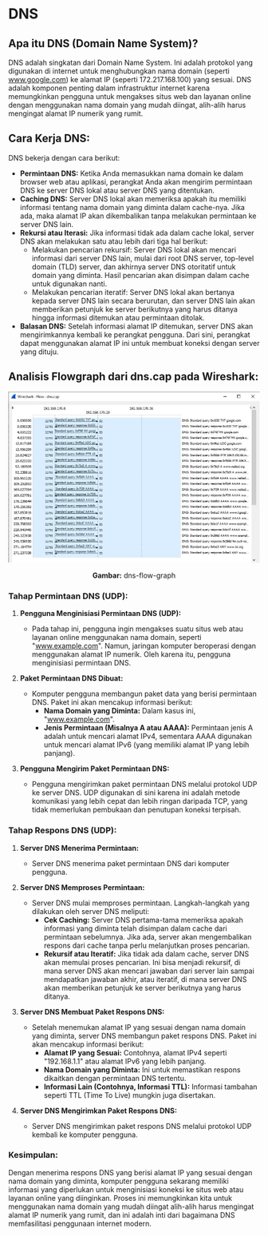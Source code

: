 # DNS

## **Apa itu DNS (Domain Name System)?**

DNS adalah singkatan dari Domain Name System. Ini adalah protokol yang digunakan di internet untuk menghubungkan nama domain (seperti www.google.com) ke alamat IP (seperti 172.217.168.100) yang sesuai. DNS adalah komponen penting dalam infrastruktur internet karena memungkinkan pengguna untuk mengakses situs web dan layanan online dengan menggunakan nama domain yang mudah diingat, alih-alih harus mengingat alamat IP numerik yang rumit.

## **Cara Kerja DNS:**

DNS bekerja dengan cara berikut:

- **Permintaan DNS:** Ketika Anda memasukkan nama domain ke dalam browser web atau aplikasi, perangkat Anda akan mengirim permintaan DNS ke server DNS lokal atau server DNS yang ditentukan.
- **Caching DNS:** Server DNS lokal akan memeriksa apakah itu memiliki informasi tentang nama domain yang diminta dalam cache-nya. Jika ada, maka alamat IP akan dikembalikan tanpa melakukan permintaan ke server DNS lain.
- **Rekursi atau Iterasi:** Jika informasi tidak ada dalam cache lokal, server DNS akan melakukan satu atau lebih dari tiga hal berikut:
  - Melakukan pencarian rekursif: Server DNS lokal akan mencari informasi dari server DNS lain, mulai dari root DNS server, top-level domain (TLD) server, dan akhirnya server DNS otoritatif untuk domain yang diminta. Hasil pencarian akan disimpan dalam cache untuk digunakan nanti.
  - Melakukan pencarian iteratif: Server DNS lokal akan bertanya kepada server DNS lain secara berurutan, dan server DNS lain akan memberikan petunjuk ke server berikutnya yang harus ditanya hingga informasi ditemukan atau permintaan ditolak.
- **Balasan DNS:** Setelah informasi alamat IP ditemukan, server DNS akan mengirimkannya kembali ke perangkat pengguna. Dari sini, perangkat dapat menggunakan alamat IP ini untuk membuat koneksi dengan server yang dituju.

## **Analisis Flowgraph dari dns.cap pada Wireshark:**

<div align="center">
<img src="assets/dns-flow-graph.JPG">
<p><strong>Gambar:</strong> dns-flow-graph</p>
</div>

### Tahap Permintaan DNS (UDP):

1. **Pengguna Menginisiasi Permintaan DNS (UDP):**

   - Pada tahap ini, pengguna ingin mengakses suatu situs web atau layanan online menggunakan nama domain, seperti "www.example.com". Namun, jaringan komputer beroperasi dengan menggunakan alamat IP numerik. Oleh karena itu, pengguna menginisiasi permintaan DNS.

2. **Paket Permintaan DNS Dibuat:**

   - Komputer pengguna membangun paket data yang berisi permintaan DNS. Paket ini akan mencakup informasi berikut:
     - **Nama Domain yang Diminta:** Dalam kasus ini, "www.example.com".
     - **Jenis Permintaan (Misalnya A atau AAAA):** Permintaan jenis A adalah untuk mencari alamat IPv4, sementara AAAA digunakan untuk mencari alamat IPv6 (yang memiliki alamat IP yang lebih panjang).

3. **Pengguna Mengirim Paket Permintaan DNS:**

   - Pengguna mengirimkan paket permintaan DNS melalui protokol UDP ke server DNS. UDP digunakan di sini karena ini adalah metode komunikasi yang lebih cepat dan lebih ringan daripada TCP, yang tidak memerlukan pembukaan dan penutupan koneksi terpisah.

### Tahap Respons DNS (UDP):

1. **Server DNS Menerima Permintaan:**

   - Server DNS menerima paket permintaan DNS dari komputer pengguna.

2. **Server DNS Memproses Permintaan:**

   - Server DNS mulai memproses permintaan. Langkah-langkah yang dilakukan oleh server DNS meliputi:
     - **Cek Caching:** Server DNS pertama-tama memeriksa apakah informasi yang diminta telah disimpan dalam cache dari permintaan sebelumnya. Jika ada, server akan mengembalikan respons dari cache tanpa perlu melanjutkan proses pencarian.
     - **Rekursif atau Iteratif:** Jika tidak ada dalam cache, server DNS akan memulai proses pencarian. Ini bisa menjadi rekursif, di mana server DNS akan mencari jawaban dari server lain sampai mendapatkan jawaban akhir, atau iteratif, di mana server DNS akan memberikan petunjuk ke server berikutnya yang harus ditanya.

3. **Server DNS Membuat Paket Respons DNS:**

   - Setelah menemukan alamat IP yang sesuai dengan nama domain yang diminta, server DNS membangun paket respons DNS. Paket ini akan mencakup informasi berikut:
     - **Alamat IP yang Sesuai:** Contohnya, alamat IPv4 seperti "192.168.1.1" atau alamat IPv6 yang lebih panjang.
     - **Nama Domain yang Diminta:** Ini untuk memastikan respons dikaitkan dengan permintaan DNS tertentu.
     - **Informasi Lain (Contohnya, Informasi TTL):** Informasi tambahan seperti TTL (Time To Live) mungkin juga disertakan.

4. **Server DNS Mengirimkan Paket Respons DNS:**

   - Server DNS mengirimkan paket respons DNS melalui protokol UDP kembali ke komputer pengguna.

### Kesimpulan:

Dengan menerima respons DNS yang berisi alamat IP yang sesuai dengan nama domain yang diminta, komputer pengguna sekarang memiliki informasi yang diperlukan untuk menginisiasi koneksi ke situs web atau layanan online yang diinginkan. Proses ini memungkinkan kita untuk menggunakan nama domain yang mudah diingat alih-alih harus mengingat alamat IP numerik yang rumit, dan ini adalah inti dari bagaimana DNS memfasilitasi penggunaan internet modern.
